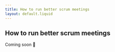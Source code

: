 ```yaml
---
title: How to run better scrum meetings
layout: default.liquid
---
```


## How to run better scrum meetings

Coming soon 👀